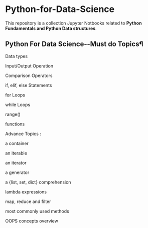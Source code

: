 # Python-for-Data-Science
This repository is a collection Jupyter Notbooks related to **Python Fundamentals and Python Data structures**.

## Python For Data Science--Must do Topics¶

Data types

Input/Output Operation

Comparison Operators

if, elif, else Statements

for Loops

while Loops

range()

functions

Advance Topics :

a container

an iterable

an iterator

a generator

a {list, set, dict} comprehension

lambda expressions

map, reduce and filter

most commonly used methods

OOPS concepts overview
